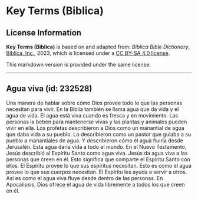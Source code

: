 # Key Terms (Biblica)

## License Information

**Key Terms (Biblica)** is based on and adapted from: _Biblica Bible Dictionary_, [Biblica, Inc.](https://www.biblica.com/), 2023, which is licensed under a [CC BY-SA 4.0 license](https://creativecommons.org/licenses/by-sa/4.0/legalcode.en).

This markdown version is provided under the same license.



--------------------------------

## Agua viva (id: 232528)

Una manera de hablar sobre cómo Dios provee todo lo que las personas necesitan para vivir. En la Biblia también se llama agua que da vida y el agua de vida. El agua está viva cuando es fresca y en movimiento. Las personas la beben para mantenerse vivas y las plantas y animales pueden vivir en ella. Los profetas describieron a Dios como un manantial de agua que daba vida a su pueblo. Lo describieron como un pastor que guiaba a su pueblo a manantiales de agua. Y describieron cómo el agua fluiría desde Jerusalén. Esta agua daría vida a todo el mundo. En el Nuevo Testamento, Jesús describió al Espíritu Santo como agua viva. Jesús da agua viva a las personas que creen en él. Esto significa que comparte el Espíritu Santo con ellos. El Espíritu provee lo que sus espíritus necesitan. Esto es como el agua provee lo que sus cuerpos necesitan. El Espíritu les ayuda a servir a otros. Así es como el agua viva fluye desde dentro de las personas. En Apocalipsis, Dios ofrece el agua de vida libremente a todos los que creen en él.


